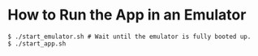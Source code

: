 # How to Run the App in an Emulator

```
$ ./start_emulator.sh # Wait until the emulator is fully booted up.
$ ./start_app.sh
```
